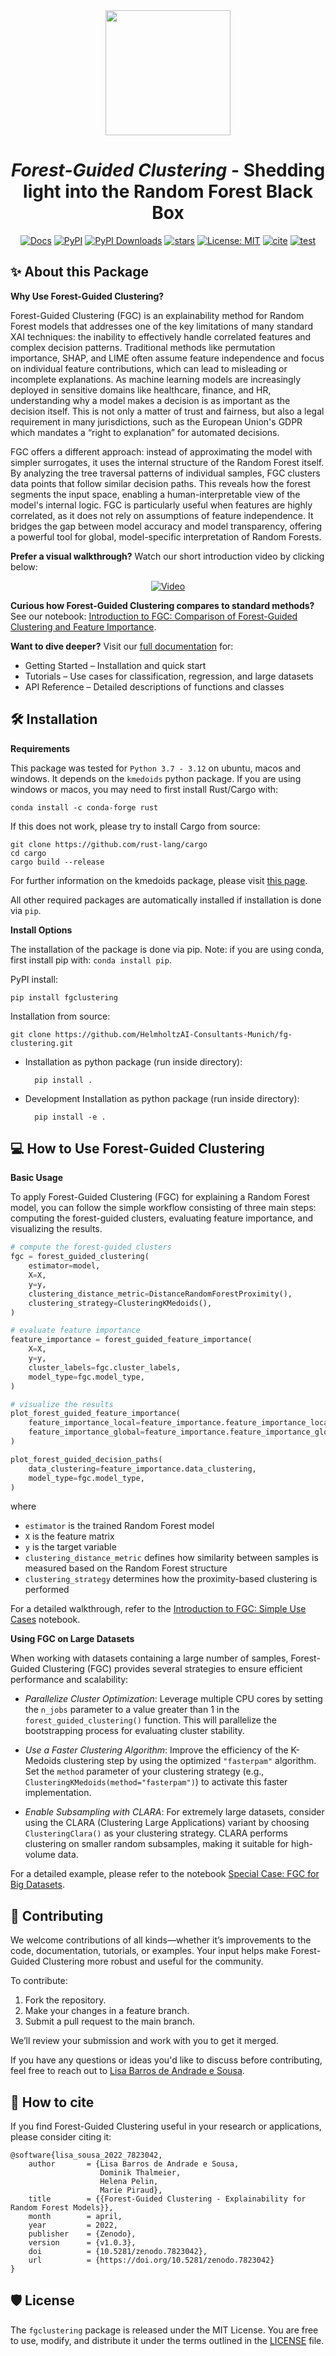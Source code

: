 <div align="center">

<img src="https://raw.githubusercontent.com/HelmholtzAI-Consultants-Munich/fg-clustering/main/docs/source/_figures/FGC_Logo.png" width="200">
	

# *Forest-Guided Clustering* - Shedding light into the Random Forest Black Box 

[![Docs](https://img.shields.io/badge/docs-latest-blue?style=flat&logo=readthedocs)](https://forest-guided-clustering.readthedocs.io/en/latest/)
[![PyPI](https://img.shields.io/pypi/v/fgclustering.svg)](https://pypi.org/project/fgclustering)
[![PyPI Downloads](https://static.pepy.tech/badge/fgclustering)](https://pepy.tech/projects/fgclustering)
[![stars](https://img.shields.io/github/stars/HelmholtzAI-Consultants-Munich/forest_guided_clustering?logo=GitHub&color=yellow)](https://github.com/HelmholtzAI-Consultants-Munich/forest_guided_clustering/stargazers)
[![License: MIT](https://img.shields.io/badge/License-MIT-yellow.svg)](https://opensource.org/licenses/MIT)
[![cite](https://zenodo.org/badge/397931780.svg)](https://zenodo.org/badge/latestdoi/397931780)
[![test](https://github.com/HelmholtzAI-Consultants-Munich/fg-clustering/actions/workflows/test.yml/badge.svg)](https://github.com/HelmholtzAI-Consultants-Munich/fg-clustering/actions/workflows/test.yml)
	
</div>

## ✨ About this Package

<!-- LINK INTRODUCTION START -->

**Why Use Forest-Guided Clustering?**

Forest-Guided Clustering (FGC) is an explainability method for Random Forest models that addresses one of the key limitations of many standard XAI techniques: the inability to effectively handle correlated features and complex decision patterns. Traditional methods like permutation importance, SHAP, and LIME often assume feature independence and focus on individual feature contributions, which can lead to misleading or incomplete explanations. As machine learning models are increasingly deployed in sensitive domains like healthcare, finance, and HR, understanding why a model makes a decision is as important as the decision itself. This is not only a matter of trust and fairness, but also a legal requirement in many jurisdictions, such as the European Union's GDPR which mandates a “right to explanation” for automated decisions.

FGC offers a different approach: instead of approximating the model with simpler surrogates, it uses the internal structure of the Random Forest itself. By analyzing the tree traversal patterns of individual samples, FGC clusters data points that follow similar decision paths. This reveals how the forest segments the input space, enabling a human-interpretable view of the model's internal logic. FGC is particularly useful when features are highly correlated, as it does not rely on assumptions of feature independence. It bridges the gap between model accuracy and model transparency, offering a powerful tool for global, model-specific interpretation of Random Forests.

**Prefer a visual walkthrough?**
Watch our short introduction video by clicking below:

<div align="center">

[![Video](http://i.vimeocdn.com/video/1501376117-3e402fde211d1a52080fb16b317efc3786a34d0be852a81cfe3a03aa89adc475-d_295x166)](https://vimeo.com/746443233/07ddf2290b)

</div>

**Curious how Forest-Guided Clustering compares to standard methods?**
See our notebook: [Introduction to FGC: Comparison of Forest-Guided Clustering and Feature Importance](https://github.com/HelmholtzAI-Consultants-Munich/fg-clustering/blob/main/tutorials/introduction_to_FGC_comparing_FGC_to_FI.ipynb).

<!-- LINK INTRODUCTION END -->

**Want to dive deeper?**
Visit our [full documentation](https://forest-guided-clustering.readthedocs.io/) for:

- Getting Started – Installation and quick start
- Tutorials – Use cases for classification, regression, and large datasets
- API Reference – Detailed descriptions of functions and classes

## 🛠️ Installation

<!-- LINK INSTALLATION START -->

**Requirements**

This package was tested for `Python 3.7 - 3.12` on ubuntu, macos and windows. It depends on the `kmedoids` python package. If you are using windows or macos, you may need to first install Rust/Cargo with:

    conda install -c conda-forge rust


If this does not work, please try to install Cargo from source:

    git clone https://github.com/rust-lang/cargo
    cd cargo
    cargo build --release


For further information on the kmedoids package, please visit [this page](https://pypi.org/project/kmedoids/).

All other required packages are automatically installed if installation is done via `pip`.


**Install Options**

The installation of the package is done via pip. Note: if you are using conda, first install pip with: `conda install pip`.

PyPI install:

    pip install fgclustering


Installation from source:

    git clone https://github.com/HelmholtzAI-Consultants-Munich/fg-clustering.git


- Installation as python package (run inside directory):

		pip install .   


- Development Installation as python package (run inside directory):

		pip install -e .

<!-- LINK INSTALLATION END -->

## 💻 How to Use Forest-Guided Clustering

<!-- LINK BASIC USAGE START -->

**Basic Usage**

To apply Forest-Guided Clustering (FGC) for explaining a Random Forest model, you can follow the simple workflow consisting of three main steps: computing the forest-guided clusters, evaluating feature importance, and visualizing the results.

```python
# compute the forest-guided clusters
fgc = forest_guided_clustering(
    estimator=model, 
    X=X, 
    y=y, 
    clustering_distance_metric=DistanceRandomForestProximity(), 
    clustering_strategy=ClusteringKMedoids(),
)

# evaluate feature importance
feature_importance = forest_guided_feature_importance(
    X=X, 
    y=y, 
    cluster_labels=fgc.cluster_labels,
    model_type=fgc.model_type,
)

# visualize the results
plot_forest_guided_feature_importance(
    feature_importance_local=feature_importance.feature_importance_local,
    feature_importance_global=feature_importance.feature_importance_global
)

plot_forest_guided_decision_paths(
    data_clustering=feature_importance.data_clustering,
    model_type=fgc.model_type,
)
```

where
- `estimator` is the trained Random Forest model
- `X` is the feature matrix
- `y` is the target variable
- `clustering_distance_metric` defines how similarity between samples is measured based on the Random Forest structure
- `clustering_strategy` determines how the proximity-based clustering is performed 

For a detailed walkthrough, refer to the [Introduction to FGC: Simple Use Cases](https://github.com/HelmholtzAI-Consultants-Munich/fg-clustering/blob/main/tutorials/introduction_to_FGC_use_cases.ipynb) notebook.


**Using FGC on Large Datasets**

When working with datasets containing a large number of samples, Forest-Guided Clustering (FGC) provides several strategies to ensure efficient performance and scalability:

* *Parallelize Cluster Optimization*: Leverage multiple CPU cores by setting the `n_jobs` parameter to a value greater than 1 in the `forest_guided_clustering()` function. This will parallelize the bootstrapping process for evaluating cluster stability.

* *Use a Faster Clustering Algorithm*: Improve the efficiency of the K-Medoids clustering step by using the optimized `"fasterpam"` algorithm. Set the `method` parameter of your clustering strategy (e.g., `ClusteringKMedoids(method="fasterpam")`) to activate this faster implementation.

* *Enable Subsampling with CLARA*: For extremely large datasets, consider using the CLARA (Clustering Large Applications) variant by choosing `ClusteringClara()` as your clustering strategy. CLARA performs clustering on smaller random subsamples, making it suitable for high-volume data.

For a detailed example, please refer to the notebook [Special Case: FGC for Big Datasets](https://github.com/HelmholtzAI-Consultants-Munich/fg-clustering/blob/main/tutorials/special_case_big_data_with_FGC.ipynb).

<!-- LINK BASIC USAGE END -->

## 🤝 Contributing

<!-- LINK CONTRIBUTION START -->
 
We welcome contributions of all kinds—whether it’s improvements to the code, documentation, tutorials, or examples. Your input helps make Forest-Guided Clustering more robust and useful for the community.

To contribute:

1. Fork the repository.
2. Make your changes in a feature branch.
3. Submit a pull request to the main branch.

We’ll review your submission and work with you to get it merged.

If you have any questions or ideas you'd like to discuss before contributing, feel free to reach out to [Lisa Barros de Andrade e Sousa](mailto:lisa.barros@helmholtz-munich.de).

<!-- LINK CONTRIBUTION END -->

## 📝 How to cite

<!-- LINK CITE START -->

If you find Forest-Guided Clustering useful in your research or applications, please consider citing it:

```
@software{lisa_sousa_2022_7823042,
    author       = {Lisa Barros de Andrade e Sousa,
                    Dominik Thalmeier,
                    Helena Pelin, 
                    Marie Piraud},
    title        = {{Forest-Guided Clustering - Explainability for Random Forest Models}},
    month        = april,
    year         = 2022,
    publisher    = {Zenodo},
    version      = {v1.0.3},
    doi          = {10.5281/zenodo.7823042},
    url          = {https://doi.org/10.5281/zenodo.7823042}
}
```

<!-- LINK CITE END -->

## 🛡️ License

<!-- LINK LICENSE START -->

The `fgclustering` package is released under the MIT License. You are free to use, modify, and distribute it under the terms outlined in the [LICENSE](https://github.com/HelmholtzAI-Consultants-Munich/fg-clustering/blob/main/LICENSE) file.

<!-- LINK LICENSE END -->